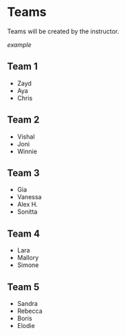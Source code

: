# Teams

Teams will be created by the instructor.

_example_

## Team 1
- Zayd
- Aya
- Chris

## Team 2
- Vishal
- Joni
- Winnie

## Team 3
- Gia
- Vanessa
- Alex H.
- Sonitta

## Team 4
- Lara
- Mallory
- Simone

## Team 5
- Sandra
- Rebecca
- Boris
- Elodie
